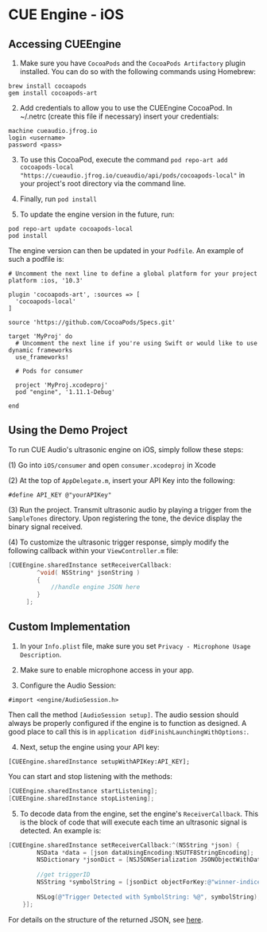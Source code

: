 # CUE Engine - iOS

## Accessing CUEEngine

1. Make sure you have `CocoaPods` and the `CocoaPods Artifactory` plugin installed. You can do so with the following commands using Homebrew:

```
brew install cocoapods
gem install cocoapods-art
```

2. Add credentials to allow you to use the CUEEngine CocoaPod. In ~/.netrc (create this file if necessary) insert your credentials:
```
machine cueaudio.jfrog.io
login <username>
password <pass>
```
3. To use this CocoaPod, execute the command `pod repo-art add cocoapods-local "https://cueaudio.jfrog.io/cueaudio/api/pods/cocoapods-local"` in your project's root directory via the command line.

4. Finally, run `pod install`

5. To update the engine version in the future, run: 

```
pod repo-art update cocoapods-local 
pod install
```

The engine version can then be updated in your `Podfile`. An example of such a podfile is:

```
# Uncomment the next line to define a global platform for your project
platform :ios, '10.3'

plugin 'cocoapods-art', :sources => [
  'cocoapods-local'
]

source 'https://github.com/CocoaPods/Specs.git'

target 'MyProj' do
  # Uncomment the next line if you're using Swift or would like to use dynamic frameworks
  use_frameworks!

  # Pods for consumer

  project 'MyProj.xcodeproj'
  pod "engine", '1.11.1-Debug'

end
```

## Using the Demo Project

To run CUE Audio's ultrasonic engine on iOS, simply follow these steps:

(1) Go into `iOS/consumer` and open `consumer.xcodeproj` in Xcode

(2) At the top of `AppDelegate.m`, insert your API Key into the following:

`#define API_KEY @"yourAPIKey"`

(3) Run the project. Transmit ultrasonic audio by playing a trigger from the `SampleTones` directory. Upon registering the tone, the device display the binary signal received.

(4) To customize the ultrasonic trigger response, simply modify the following callback within your `ViewController.m` file:

```objective-c
[CUEEngine.sharedInstance setReceiverCallback:
        ^void( NSString* jsonString )
        {
            //handle engine JSON here
        }
     ];
```

## Custom Implementation 

1. In your `Info.plist` file, make sure you set `Privacy - Microphone Usage Description`.

2. Make sure to enable microphone access in your app.

3. Configure the Audio Session:

`#import <engine/AudioSession.h>`

Then call the method `[AudioSession setup]`. The audio session should always be properly configured if the engine is to function as designed. A good place to call this is in `application didFinishLaunchingWithOptions:`. 

4. Next, setup the engine using your API key:

`[CUEEngine.sharedInstance setupWithAPIKey:API_KEY];`

You can start and stop listening with the methods:

```objective-c
[CUEEngine.sharedInstance startListening];
[CUEEngine.sharedInstance stopListening];
```

5. To decode data from the engine, set the engine's `ReceiverCallback`. This is the block of code that will execute each time an ultrasonic signal is detected. An example is:

```objective-c
[CUEEngine.sharedInstance setReceiverCallback:^(NSString *json) {
        NSData *data = [json dataUsingEncoding:NSUTF8StringEncoding];
        NSDictionary *jsonDict = [NSJSONSerialization JSONObjectWithData:data options:0 error:nil];
        
        //get triggerID
        NSString *symbolString = [jsonDict objectForKey:@"winner-indices"];
        
        NSLog(@"Trigger Detected with SymbolString: %@", symbolString);
    }];
```

For details on the structure of the returned JSON, see [here](CUEEngine_JSON_Structure.md).
